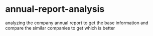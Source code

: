 # annual-report-analysis
analyzing the company annual report to get the base information and compare the similar companies to get  which is better
